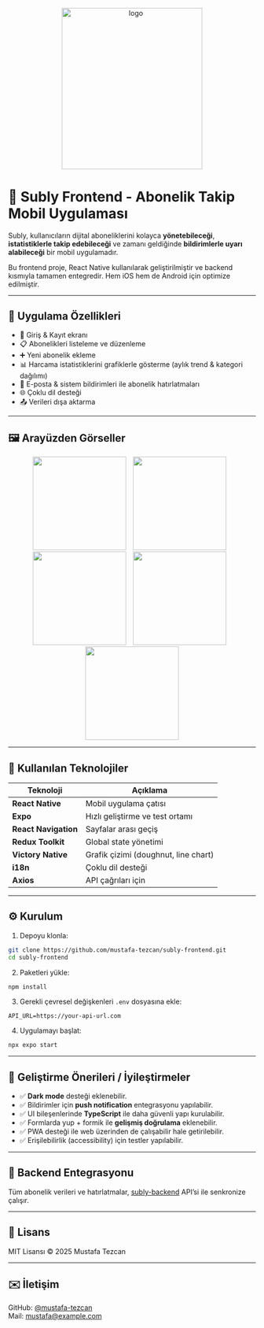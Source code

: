 <p align="center">
  <img width="286.2" height="327.6" alt="logo" src="https://github.com/user-attachments/assets/6c917fc5-e283-48b9-97f8-883dfd4beeef" />
</p>

# 📱 Subly Frontend - Abonelik Takip Mobil Uygulaması

Subly, kullanıcıların dijital aboneliklerini kolayca **yönetebileceği**, **istatistiklerle takip edebileceği** ve zamanı geldiğinde **bildirimlerle uyarı alabileceği** bir mobil uygulamadır.

Bu frontend proje, React Native kullanılarak geliştirilmiştir ve backend kısmıyla tamamen entegredir. Hem iOS hem de Android için optimize edilmiştir.

---

## 🎯 Uygulama Özellikleri

- 🔐 Giriş & Kayıt ekranı
- 📋 Abonelikleri listeleme ve düzenleme
- ➕ Yeni abonelik ekleme
- 📊 Harcama istatistiklerini grafiklerle gösterme (aylık trend & kategori dağılımı)
- 🔔 E-posta & sistem bildirimleri ile abonelik hatırlatmaları
- 🌐 Çoklu dil desteği
- 📤 Verileri dışa aktarma

---

## 🖼️ Arayüzden Görseller
<p align="center">
  <img src="https://github.com/user-attachments/assets/f34a4dcf-e39a-4364-ae9d-2079ce3b78c7" width="190" style="margin-right: 10px;" />
  <img src="https://github.com/user-attachments/assets/b9dc0ee5-60f5-44e9-a9ab-7c20ecdf9192" width="190" style="margin-right: 10px;" />
  <img src="https://github.com/user-attachments/assets/8e93166a-ea1a-49d7-8219-8f2070e5f5fb" width="190" style="margin-right: 10px;" />
  <img src="https://github.com/user-attachments/assets/01d894ad-48a5-49ac-9676-f41547d8f92d" width="190" style="margin-right: 10px;" />
  <img src="https://github.com/user-attachments/assets/9b9376d8-c108-4b9b-9962-8e83df08e1ab" width="190" />
</p>

---

## 🧪 Kullanılan Teknolojiler

| Teknoloji | Açıklama |
|----------|----------|
| **React Native** | Mobil uygulama çatısı |
| **Expo** | Hızlı geliştirme ve test ortamı |
| **React Navigation** | Sayfalar arası geçiş |
| **Redux Toolkit** | Global state yönetimi |
| **Victory Native** | Grafik çizimi (doughnut, line chart) |
| **i18n** | Çoklu dil desteği |
| **Axios** | API çağrıları için |

---

## ⚙️ Kurulum

1. Depoyu klonla:

```bash
git clone https://github.com/mustafa-tezcan/subly-frontend.git
cd subly-frontend
```

2. Paketleri yükle:

```bash
npm install
```

3. Gerekli çevresel değişkenleri `.env` dosyasına ekle:

```
API_URL=https://your-api-url.com
```

4. Uygulamayı başlat:

```bash
npx expo start
```

---

## 🔧 Geliştirme Önerileri / İyileştirmeler

- ✅ **Dark mode** desteği eklenebilir.
- ✅ Bildirimler için **push notification** entegrasyonu yapılabilir.
- ✅ UI bileşenlerinde **TypeScript** ile daha güvenli yapı kurulabilir.
- ✅ Formlarda yup + formik ile **gelişmiş doğrulama** eklenebilir.
- ✅ PWA desteği ile web üzerinden de çalışabilir hale getirilebilir.
- ✅ Erişilebilirlik (accessibility) için testler yapılabilir.

---

## 🔄 Backend Entegrasyonu

Tüm abonelik verileri ve hatırlatmalar, [subly-backend](https://github.com/mustafa-tezcan/subly-backend) API’si ile senkronize çalışır.

---

## 📄 Lisans

MIT Lisansı © 2025 Mustafa Tezcan

---

## ✉️ İletişim

GitHub: [@mustafa-tezcan](https://github.com/mustafa-tezcan)  
Mail: mustafa@example.com
